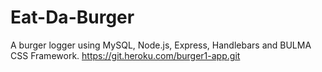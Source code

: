 # Eat-Da-Burger
A burger logger using MySQL, Node.js, Express, Handlebars and  BULMA CSS Framework. https://git.heroku.com/burger1-app.git

